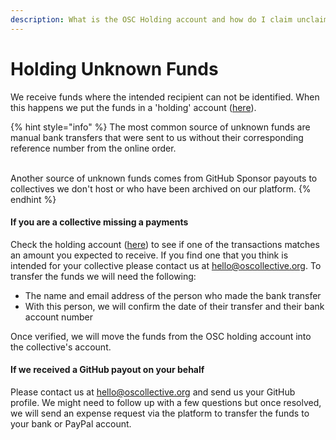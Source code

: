 ```yaml
---
description: What is the OSC Holding account and how do I claim unclaimed funds?
---
```


# Holding Unknown Funds

We receive funds where the intended recipient can not be identified. When this happens we put the funds in a 'holding' account ([here](https://opencollective.com/osc-holding)).&#x20;

{% hint style="info" %}
The most common source of unknown funds are manual bank transfers that were sent to us without their corresponding reference number from the online order.&#x20;

\
Another source of unknown funds comes from GitHub Sponsor payouts to collectives we don't host or who have been archived on our platform.
{% endhint %}

#### If you are a collective missing a payments

Check the holding account ([here](https://opencollective.com/osc-holding)) to see if one of the transactions matches an amount you expected to receive. If you find one that you think is intended for your collective please contact us at hello@oscollective.org. To transfer the funds we will need the following:

* The name and email address of the person who made the bank transfer
* With this person, we will confirm the date of their transfer and their bank account number

Once verified, we will move the funds from the OSC holding account into the collective's account.

#### If we received a GitHub payout on your behalf

Please contact us at hello@oscollective.org and send us your GitHub profile. We might need to follow up with a few questions but once resolved, we will send an expense request via the platform to transfer the funds to your bank or PayPal account.

